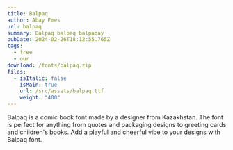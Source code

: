```yaml
---
title: Balpaq
author: Abay Emes
url: balpaq
summary: Balpaq balpaq balpaqay
pubDate: 2024-02-26T18:12:55.765Z
tags:
  - free
  - our
download: /fonts/balpaq.zip
files:
  - isItalic: false
    isMain: true
    url: /src/assets/balpaq.ttf
    weight: "400"
---
```

Balpaq is a comic book font made by a designer from Kazakhstan. The font is perfect for anything from quotes and packaging designs to greeting cards and children's books. Add a playful and cheerful vibe to your designs with Balpaq font.
